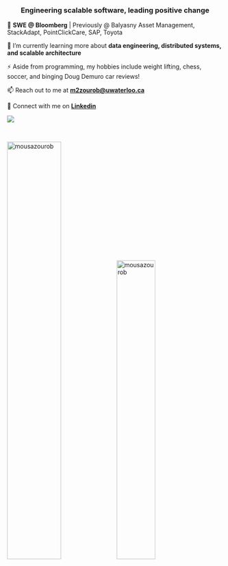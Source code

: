 <h3 align="center">Engineering scalable software, leading positive change</h3>

🏢 **SWE @ Bloomberg** | Previously @ Balyasny Asset Management, StackAdapt, PointClickCare, SAP, Toyota

🌱 I’m currently learning more about **data engineering, distributed systems, and scalable architecture**

⚡ Aside from programming, my hobbies include weight lifting, chess, soccer, and binging Doug Demuro car reviews!

📫 Reach out to me at **m2zourob@uwaterloo.ca**

💼 Connect with me on **[Linkedin](https://www.linkedin.com/in/mousazourob/)**

![](https://komarev.com/ghpvc/?username=MousaZourob)

<br />

<p>
  <img class="img" src="https://github-readme-streak-stats.herokuapp.com/?user=mousazourob&theme=dark" alt="mousazourob" width = "50%"/>
  <img class="img" src="https://github-readme-stats.vercel.app/api/top-langs/?username=MousaZourob&exclude_repo=Cuber&hide=CSS,HTML&layout=compact&theme=dark" alt="mousazourob" width = "42.3%" />
</p>
